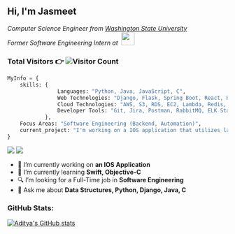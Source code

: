 
<!--
**Foster1466/Foster1466** is a ✨ _special_ ✨ repository because its `README.md` (this file) appears on your GitHub profile.

Here are some ideas to get you started:

- 🔭 I’m currently working on ...
- 🌱 I’m currently learning ...
- 👯 I’m looking to collaborate on ...
- 🤔 I’m looking for help with ...
- 💬 Ask me about ...
- 📫 How to reach me: ...
- 😄 Pronouns: ...
- ⚡ Fun fact: ...
-->

<h2> Hi, I'm Jasmeet </h2>


<p><em>Computer Science Engineer from <a href="https://www.wsu.edu/">Washington State University</a> </br>Former Software Engineering Intern at&nbsp <a href="https://www.intel.com"><img src="https://media.tenor.com/hhLcQVDXDVYAAAAi/djdnebevegsuzizikwnenene-oeejwgyszyzywbebeb.gif" width="30"> </a>
</em></p>


### <p>Total Visitors 👉 ![Visitor Count](https://profile-counter.glitch.me/{foster1466}/count.svg)</p>

```python
MyInfo = {
    skills: {
                Languages: "Python, Java, JavaScript, C",
                Web Technologies: "Django, Flask, Spring Boot, React, Rest APIs, Microservices, Relational Databases, NoSQL, JSON/XML",
                Cloud Technologies: "AWS, S3, RDS, EC2, Lambda, Redis, Distributed Systems, Docker, Kubernetes",
                Developer Tools: "Git, Jira, Postman, RabbitMQ, ELK Stack, Jenkins, Agile Methodology, Scrum, SDLC, Linux",                
            },
    Focus Areas: "Software Engineering (Backend, Automation)",
    current_project: "I'm working on a IOS application that utilizes latest widget features from IOS 17"
}
```

<img src="https://img.shields.io/badge/jasmeetsingh4263@gmail.com-%23D14836.svg?&style=for-the-badge&logo=gmail&logoColor=white" href="jasmeetsingh4263@gmail.com">     <a href="https://www.linkedin.com/in/jasmeet-singh-jj/"><img src="https://img.shields.io/badge/Jasmeet Singh-%230077B5.svg?&style=for-the-badge&logo=linkedin&logoColor=white" ></a>



- 🔭 I’m currently working on <strong>an IOS Application</strong>
- 🌱 I’m currently learning <strong>Swift, Objective-C </strong>
- 🔍 I’m looking for a Full-Time job in <strong>Software Engineering</strong>
- 💬 Ask me about <strong>Data Structures, Python, Django, Java, C</strong>

### GitHub Stats:
[![Aditya's GitHub stats](https://github-readme-stats.vercel.app/api?username=foster1466)](https://github.com/foster1466/github-readme-stats)



